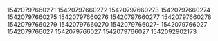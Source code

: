 15420797660271
15420797660272
15420797660273
15420797660274
15420797660275
15420797660276
15420797660277
15420797660278
15420797660279
15420797660270
1542079766027-
1542079766027
1542079766027
1542079766027
1542079766027
1542092902173
